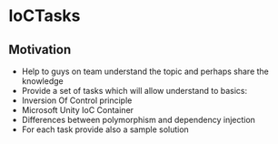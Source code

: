 IoCTasks
========

Motivation
----------

* Help to guys on team understand the topic and perhaps share the knowledge
* Provide a set of tasks which will allow understand to basics:
 * Inversion Of Control principle
 * Microsoft Unity IoC Container 
 * Differences between polymorphism and dependency injection
* For each task provide also a sample solution
